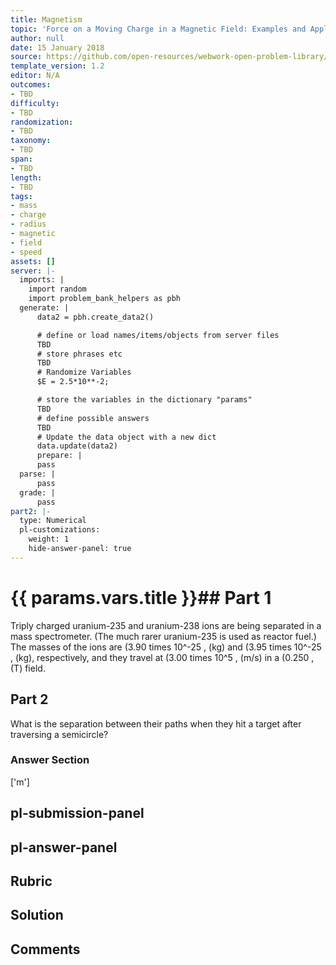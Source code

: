 ```yaml
---
title: Magnetism
topic: 'Force on a Moving Charge in a Magnetic Field: Examples and Applications'
author: null
date: 15 January 2018
source: https://github.com/open-resources/webwork-open-problem-library/tree/master/Contrib/BrockPhysics/College_Physics_Urone/22.Magnetism/22-05.Force_on_a_Moving_Charge_in_a_Magnetic_Field/NU_U17_22_05_010.pg
template_version: 1.2
editor: N/A
outcomes:
- TBD
difficulty:
- TBD
randomization:
- TBD
taxonomy:
- TBD
span:
- TBD
length:
- TBD
tags:
- mass
- charge
- radius
- magnetic
- field
- speed
assets: []
server: |-
  imports: |
    import random
    import problem_bank_helpers as pbh
  generate: |
      data2 = pbh.create_data2()

      # define or load names/items/objects from server files
      TBD
      # store phrases etc
      TBD
      # Randomize Variables
      $E = 2.5*10**-2;

      # store the variables in the dictionary "params"
      TBD
      # define possible answers
      TBD
      # Update the data object with a new dict
      data.update(data2)
      prepare: |
      pass
  parse: |
      pass
  grade: |
      pass
part2: |-
  type: Numerical
  pl-customizations:
    weight: 1
    hide-answer-panel: true
---
```


# {{ params.vars.title }}## Part 1 
Triply charged uranium-235 and uranium-238 ions are being separated in a mass spectrometer. (The much rarer uranium-235 is used as reactor fuel.) The masses of the ions are (3.90 times 10^-25 , (kg) and (3.95 times 10^-25 , (kg), respectively, and they travel at (3.00 times 10^5 , (m/s) in a (0.250 , (T) field. 
## Part 2 
What is the separation between their paths when they hit a target after traversing a semicircle? 


### Answer Section 
['m']

## pl-submission-panel 


## pl-answer-panel 


## Rubric 


## Solution 


## Comments 


